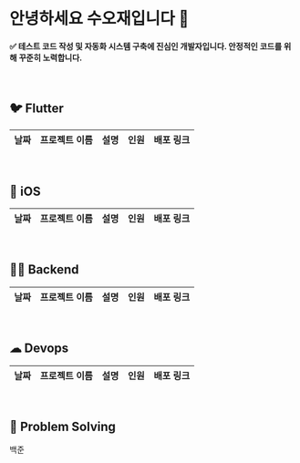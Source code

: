 # 안녕하세요 수오재입니다 👋

#### ✅ 테스트 코드 작성 및 자동화 시스템 구축에 진심인 개발자입니다. 안정적인 코드를 위해 꾸준히 노력합니다. <br/>

<br/>

## 🐦 Flutter 
| 날짜 | 프로젝트 이름 | 설명 | 인원 | 배포 링크 |
| --- | --- | --- | --- | --- |

<br/>

## 🍎 iOS 
| 날짜 | 프로젝트 이름 | 설명 | 인원 | 배포 링크 |
| --- | --- | --- | --- | --- |

<br/>

## 🧑‍💻 Backend
| 날짜 | 프로젝트 이름 | 설명 | 인원 | 배포 링크 |
| --- | --- | --- | --- | --- |

<br/>

## ☁ Devops
| 날짜 | 프로젝트 이름 | 설명 | 인원 | 배포 링크 |
| --- | --- | --- | --- | --- |

<br/>

## 💯 Problem Solving
백준

